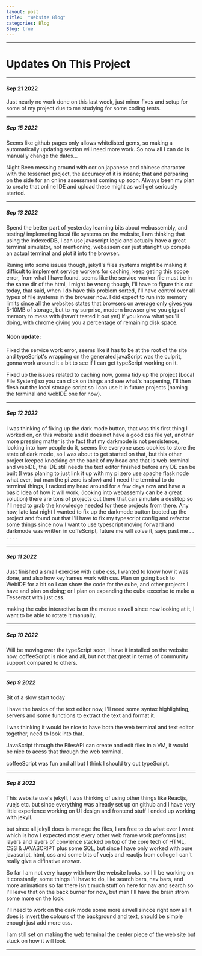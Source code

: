```yaml
---
layout: post
title:  "Website Blog"
categories: Blog
Blog: true
---
```


---
# Updates On This Project 
--- 
#### Sep 21 2022
Just nearly no work done on this last week, just minor fixes and setup for some of my project due to me studying for some coding tests.

---
##### Sep 15 2022
Seems like github pages only allows whitelisted gems, so making a automatically updating section will need more work. So now all I can do is manually change the dates...

Night
Been messing around with ocr on japanese and chinese character with the tesseract project, the accuracy of it is insane; that and perparing on the side for an online assessment coming up soon. Always been my plan to create that online IDE and upload these might as well get seriously started.

---
##### Sep 13 2022
Spend the better part of yesterday learning bits about webassembly, and testing/ implemeting local file systems on the website, I am thinking that using the indexedDB, I can use javascript logic and actually have a great terminal simulator, not mentioning, webassem can just staright up compile an actual terminal and plot it into the browser.

Runing into some issues though, jekyll's files systems might be making it difficult to implement service workers for caching, keep geting this scope error, from what I have found, seems like the service worker file must be in the same dir of the html, I might be wrong though, I'll have to figure this out today, that said, when I do have this problem sorted, I'll have control over all types of file systems in the browser now. 
I did expect to run into memory limits since all the websites states that browsers on average only gives you 5-10MB of storage, but to my surprise, modern browser give you gigs of memory to mess with (havn't tested it out yet) if you know what you'll doing, with chrome giving you a percentage of remaining disk space.

#### Noon update: 
Fixed the service work error, seems like it has to be at the root of the site and typeScript's wrapping on the generated javaScript was the culprit, gonna work around it a bit to see if I can get typeScript working on it.

Fixed up the issues related to caching now, gonna tidy up the project [Local File System] so you can click on things and see what's happening, I'll then flesh out the local storage script so I can use it in future projects (naming the terminal and webIDE one for now).


---
##### Sep 12 2022
I was thinking of fixing up the dark mode button, that was this first thing I worked on, on this website and it does not have a good css file yet, another more pressing matter is the fact that my darkmode is not persistence, looking into how people do it, seems like everyone uses cookies to store the state of dark mode, so I was about to get started on that, but this other project keeped knocking on the back of my head and that is web-terminal and webIDE, the IDE still needs the text editor finished before any DE can be built (I was planing to just link it up with my pi zero use apache flask node what ever, but man the pi zero is slow) and I need the terminal to do terminal things, I racked my head around for a few days now and have a basic Idea of how it will work, (looking into webassemly can be a great solution) there are tons of projects out there that can simulate a desktop so I'll need to grab the knowledge needed for these projects from there. Any how, late last night I wanted to fix up the darkmode button booted up the project and found out that I'll have to fix my typescript config and refactor some things since now I want to use typescript moving forward and darkmode was written in coffeScript, future me will solve it, says past me . . . . . .


---

##### Sep 11 2022
Just finished a small exercise with cube css, I wanted to know how it was done, and also how keyframes work with css.
Plan on going back to WebIDE for a bit so I can show the code for the cube, and other projects I have and plan on doing;
or I plan on expanding the cube excerise to make a Tesseract with just css.

making the cube interactive is on the menue aswell since now looking at it, I want to be able to rotate it manually.

---

##### Sep 10 2022
Will be moving over the typeScript soon, I have it installed on the website now, coffeeScript is nice and all, but not that great in terms of community support compared to others.

---


##### Sep 9 2022
Bit of a slow start today

I have the basics of the text editor now, I'll need some syntax highlighting, servers and some functions to extract the text and format it.

I was thinking it would be nice to have both the web terminal and text editor together, need to look into that.

JavaScript through the FilesAPI can create and edit files in a VM, it would be nice to acess that through the web terminal.

coffeeScript was fun and all but I think I should try out typeScript.


---
##### Sep 8 2022

This website use's jekyll, I was thinking of using other things like Reactjs, vuejs etc. but since everything was already set up on github and I have very little experience working on UI design and frontend stuff I ended up working with jekyll.

but since all jekyll does is manage the files, I am free to do what ever I want which is how I expected most every other web frame work preforms just layers and layers of convience stacked on top of the core tech of HTML, CSS & JAVASCRIPT plus some SQL, but since I have only worked with pure javascript, html, css and some bits of vuejs and reactjs from colloge I can't really give a difinative answer.

So far I am not very happy with how the website looks, so I'll be working on it constantly, some things I'll have to do, like search bars, nav bars, and more animations so far there isn't much stuff on here for nav and search so I'll leave that on the back burner for now, but man I'll have the brain strom some more on the look.

I'll need to work on the dark mode some more aswell sincce right now all it does is invert the colours of the background and text, should be simple enough just add more css.

I am still set on making the web terminal the center piece of the web site but stuck on how it will look

---